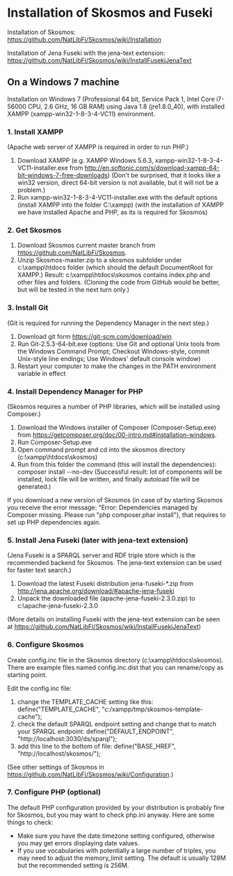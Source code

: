 # Installation of Skosmos and Fuseki

Installation of Skosmos: https://github.com/NatLibFi/Skosmos/wiki/Installation 

Installation of Jena Fuseki with the jena-text extension: https://github.com/NatLibFi/Skosmos/wiki/InstallFusekiJenaText

## On a Windows 7 machine 

Installation on Windows 7 (Professional 64 bit, Service Pack 1, Intel Core i7-56000 CPU, 2.6 GHz, 16 GB RAM) using Java 1.8 (jre1.8.0_40), with installed XAMPP (xampp-win32-1-8-3-4-VC11) environment.

### 1. Install XAMPP

(Apache web server of XAMPP is required in order to run PHP.)

1. Download XAMPP (e.g. XAMPP Windows 5.6.3, xampp-win32-1-8-3-4-VC11-installer.exe from http://en.softonic.com/s/download-xampp-64-bit-windows-7-free-downloads) (Don't be surprised, that it looks like a win32 version, direct 64-bit version is not available, but it will not be a problem.)
2. Run xampp-win32-1-8-3-4-VC11-installer.exe with the default options (install XAMPP into the folder C:\xampp)
(with the installation of XAMPP we have installed Apache and PHP, as its is required for Skosmos)

### 2. Get Skosmos

1. Download Skosmos current master branch from https://github.com/NatLibFi/Skosmos.
2. Unzip Skosmos-master.zip to a skosmos subfolder under c:\xampp\htdocs folder (which should the default DocumentRoot for XAMPP.)
Result: c:\xampp\htdocs\skosmos contains index.php and other files and folders.
(Cloning the code from GitHub would be better, but will be tested in the next turn only.)

### 3. Install Git

(Git is required for running the Dependency Manager in the next step.)

1. Download git form https://git-scm.com/download/win
2. Run Git-2.5.3-64-bit.exe (options: Use Git and optional Unix tools from the Windows Command Prompt; Checkout Windows-style, commit Unix-style line endings; Use Windows' default console window)
3. Restart your computer to make the changes in the PATH environment variable in effect

### 4. Install Dependency Manager for PHP

(Skosmos requires a number of PHP libraries, which will be installed using Composer.)

1. Download the Windows installer of Composer (Composer-Setup.exe) from https://getcomposer.org/doc/00-intro.md#installation-windows.
2. Run Composer-Setup.exe
3. Open command prompt and cd into the skosmos directory (c:\xampp\htdocs\skosmos)
4. Run from this folder the command (this will install the dependencies): composer install --no-dev
(Successful result: lot of components will be installed, lock file will be written, and finally autoload file will be generated.)

If you download a new version of Skosmos (in case of by starting Skosmos you receive the error message: "Error: Dependencies managed by Composer missing. Please run "php composer.phar install"), that requires to set up PHP dependencies again.

### 5. Install Jena Fuseki (later with jena-text extension)

(Jena Fuseki is a SPARQL server and RDF triple store which is the recommended backend for Skosmos. 
The jena-text extension can be used for faster text search.)

1. Download the latest Fuseki distribution jena-fuseki-*.zip from http://jena.apache.org/download/#apache-jena-fuseki
2. Unpack the downloaded file (apache-jena-fuseki-2.3.0.zip) to c:\apache-jena-fuseki-2.3.0

(More details on installing Fuseki with the jena-text extension can be seen at https://github.com/NatLibFi/Skosmos/wiki/InstallFusekiJenaText)


### 6. Configure Skosmos

Create config.inc file in the Skosmos directory (c:\xampp\htdocs\skosmos). There are example files named config.inc.dist that you can rename/copy as starting point.

Edit the config.inc file:
1. change the TEMPLATE_CACHE setting like this: define("TEMPLATE_CACHE", "c:/xampp/tmp/skosmos-template-cache");
2. check the default SPARQL endpoint setting and change that to match your SPARQL endpoint: 
define("DEFAULT_ENDPOINT", "http://localhost:3030/ds/sparql");
3. add this line to the bottom of file:
define("BASE_HREF", "http://localhost/skosmos/");

(See other settings of Skosmos in https://github.com/NatLibFi/Skosmos/wiki/Configuration.)


### 7. Configure PHP (optional)

The default PHP configuration provided by your distribution is probably fine for Skosmos, but you may want to check php.ini anyway. Here are some things to check:

* Make sure you have the date.timezone setting configured, otherwise you may get errors displaying date values.
* If you use vocabularies with potentially a large number of triples, you may need to adjust the memory_limit setting. The default is usually 128M but the recommended setting is 256M.

